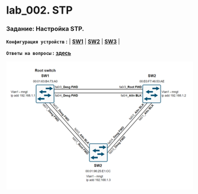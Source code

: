 # lab_002. STP

###  Задание: Настройка STP.

**`Конфигурация устройств` :**   | **[SW1](config/SW1)** | **[SW2](config/SW2)** | **[SW3](config/SW3)** |

**`Ответы на вопросы` :** **[здесь](Result.md)**




![](https://github.com/gerasev1992/otus_NEP_24-25/blob/main/labs/lab002/img/lab002_scheme.png)
